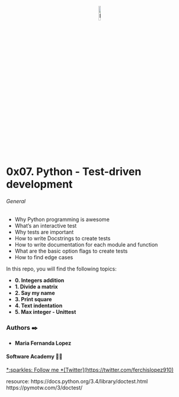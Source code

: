 <p align="center"><img src='https://www.tampabay.com/resizer/4iDViKJ21HfTtWjnJQJYFzYZN2E=/1600x900/smart/arc-anglerfish-arc2-sandbox-sandbox-tbt.s3.amazonaws.com/public/KJ4PZEK3VRF3DEV7SJSQCTJG7A.gif' alt='Banner' width=10%></p>

# 0x07. Python - Test-driven development

###### General
- Why Python programming is awesome
- What’s an interactive test
- Why tests are important
- How to write Docstrings to create tests
- How to write documentation for each module and function
- What are the basic option flags to create tests
- How to find edge cases

<p>

In this repo, you will find the following topics:

* __0. Integers addition__
* __1. Divide a matrix__
* __2. Say my name__
* __3. Print square__
* __4. Text indentation__
* __5. Max integer - Unittest__


### Authors :black_nib:
* __Maria Fernanda Lopez__

#### Software Academy 👨‍💻

<p aling="center">
<a href="https://www.holbertonschool.com" target="_blank">
*:sparkles: Follow me *[Twitter](https://twitter.com/ferchislopez910)</a>
</p>

<p>resource:
https://docs.python.org/3.4/library/doctest.html
https://pymotw.com/3/doctest/ <p>